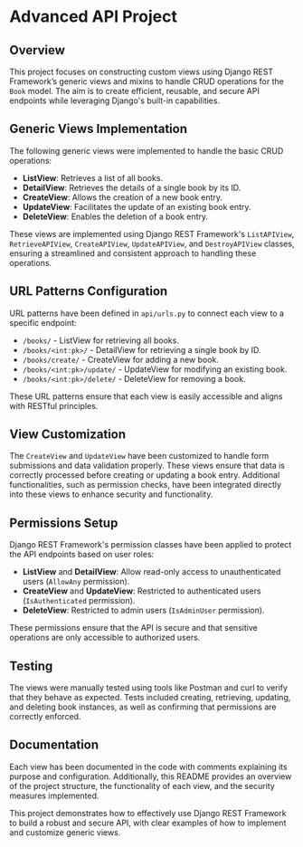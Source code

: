 # Advanced API Project

## Overview

This project focuses on constructing custom views using Django REST Framework’s generic views and mixins to handle CRUD operations for the `Book` model. The aim is to create efficient, reusable, and secure API endpoints while leveraging Django's built-in capabilities.

## Generic Views Implementation

The following generic views were implemented to handle the basic CRUD operations:

- **ListView**: Retrieves a list of all books.
- **DetailView**: Retrieves the details of a single book by its ID.
- **CreateView**: Allows the creation of a new book entry.
- **UpdateView**: Facilitates the update of an existing book entry.
- **DeleteView**: Enables the deletion of a book entry.

These views are implemented using Django REST Framework's `ListAPIView`, `RetrieveAPIView`, `CreateAPIView`, `UpdateAPIView`, and `DestroyAPIView` classes, ensuring a streamlined and consistent approach to handling these operations.

## URL Patterns Configuration

URL patterns have been defined in `api/urls.py` to connect each view to a specific endpoint:

- `/books/` - ListView for retrieving all books.
- `/books/<int:pk>/` - DetailView for retrieving a single book by ID.
- `/books/create/` - CreateView for adding a new book.
- `/books/<int:pk>/update/` - UpdateView for modifying an existing book.
- `/books/<int:pk>/delete/` - DeleteView for removing a book.

These URL patterns ensure that each view is easily accessible and aligns with RESTful principles.

## View Customization

The `CreateView` and `UpdateView` have been customized to handle form submissions and data validation properly. These views ensure that data is correctly processed before creating or updating a book entry. Additional functionalities, such as permission checks, have been integrated directly into these views to enhance security and functionality.

## Permissions Setup

Django REST Framework's permission classes have been applied to protect the API endpoints based on user roles:

- **ListView** and **DetailView**: Allow read-only access to unauthenticated users (`AllowAny` permission).
- **CreateView** and **UpdateView**: Restricted to authenticated users (`IsAuthenticated` permission).
- **DeleteView**: Restricted to admin users (`IsAdminUser` permission).

These permissions ensure that the API is secure and that sensitive operations are only accessible to authorized users.

## Testing

The views were manually tested using tools like Postman and curl to verify that they behave as expected. Tests included creating, retrieving, updating, and deleting book instances, as well as confirming that permissions are correctly enforced.

## Documentation

Each view has been documented in the code with comments explaining its purpose and configuration. Additionally, this README provides an overview of the project structure, the functionality of each view, and the security measures implemented.

This project demonstrates how to effectively use Django REST Framework to build a robust and secure API, with clear examples of how to implement and customize generic views.
